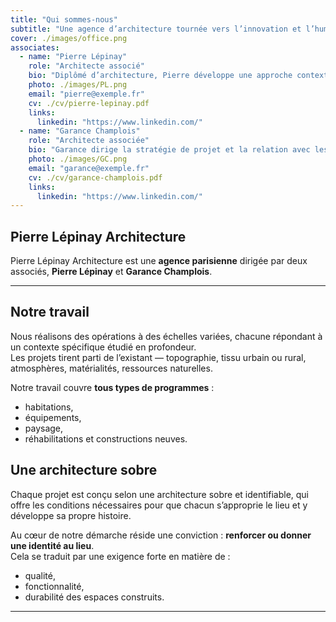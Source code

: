 ```yaml
---
title: "Qui sommes-nous"
subtitle: "Une agence d’architecture tournée vers l’innovation et l’humain"
cover: ./images/office.png
associates:
  - name: "Pierre Lépinay"
    role: "Architecte associé"
    bio: "Diplômé d’architecture, Pierre développe une approche contextuelle et sobre, attentive aux usages et aux ressources."
    photo: ./images/PL.png
    email: "pierre@exemple.fr"
    cv: ./cv/pierre-lepinay.pdf
    links:
      linkedin: "https://www.linkedin.com/"
  - name: "Garance Champlois"
    role: "Architecte associée"
    bio: "Garance dirige la stratégie de projet et la relation avec les maîtrises d’ouvrage."
    photo: ./images/GC.png
    email: "garance@exemple.fr"
    cv: ./cv/garance-champlois.pdf
    links:
      linkedin: "https://www.linkedin.com/"
---
```



## Pierre Lépinay Architecture

Pierre Lépinay Architecture est une **agence parisienne** dirigée par deux associés,  **Pierre Lépinay** et **Garance Champlois**.

---

## Notre travail

Nous réalisons des opérations à des échelles variées, chacune répondant à un contexte spécifique étudié en profondeur.  
Les projets tirent parti de l’existant — topographie, tissu urbain ou rural, atmosphères, matérialités, ressources naturelles.

Notre travail couvre **tous types de programmes** :  
- habitations,  
- équipements,  
- paysage,  
- réhabilitations et constructions neuves.  



## Une architecture sobre

Chaque projet est conçu selon une architecture sobre et identifiable, qui offre les conditions nécessaires pour que chacun s’approprie le lieu et y développe sa propre histoire.  

Au cœur de notre démarche réside une conviction : **renforcer ou donner une identité au lieu**.  
Cela se traduit par une exigence forte en matière de :  
- qualité,  
- fonctionnalité,  
- durabilité des espaces construits.  

---